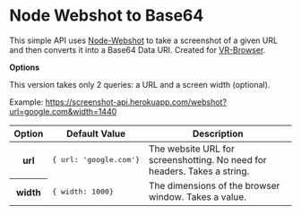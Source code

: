 Node Webshot to Base64
==========================

This simple API uses [Node-Webshot](https://github.com/brenden/node-webshot) to take a screenshot of a given URL and then converts it into a Base64 Data URI. Created for [VR-Browser](https://github.com/yeemachine/vr-browser).

**Options**

This version takes only 2 queries: a URL and a screen width (optional).

Example: https://screenshot-api.herokuapp.com/webshot?url=google.com&width=1440

<table>
  <thead>
    <tr>
      <th>Option</th>
      <th>Default Value</th>
      <th>Description</th>
    </tr>
  </thead>
  <tbody>
   <tr>
      <th>url</th>
      <td>
<pre>{ url: 'google.com'}</pre>
      </td>
      <td>The website URL for screenshotting. No need for headers. Takes a string.</td>
    </tr>
    <tr>
      <th>width</th>
      <td>
<pre>{ width: 1000}</pre>
      </td>
      <td>The dimensions of the browser window. Takes a value.</td>
    </tr>
  
  </tbody>
</table>